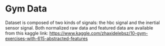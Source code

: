 
# Gym Data 

Dataset is composed of two kinds of signals: the hbc signal and the inertial sensor signal. 
Both normalized raw data and featured data are available from this kaggle link:
https://www.kaggle.com/zhaxidelebsz/10-gym-exercises-with-615-abstracted-features
